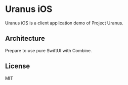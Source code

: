 # Uranus iOS

Uranus iOS is a client application demo of Project Uranus.

## Architecture

Prepare to use pure SwiftUI with Combine.

## License

MIT

